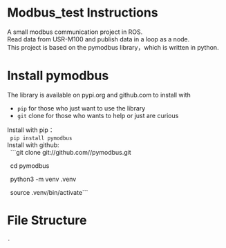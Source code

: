 # Modbus_test  Instructions
A small modbus communication project in ROS.   
Read data from USR-M100 and publish data in a loop as a node.  
This project is based on the pymodbus library，which is written in python.  
# Install pymodbus
The library is available on pypi.org and github.com to install with  
- `pip` for those who just want to use the library  
- `git` clone for those who wants to help or just are curious

Install with pip：  
&ensp;`pip install pymodbus`  
Install with github:  
&ensp;```git clone git://github.com/<your account>/pymodbus.git

&ensp;cd pymodbus

&ensp;python3 -m venv .venv

&ensp;source .venv/bin/activate```  
# File Structure
`.`  

    


